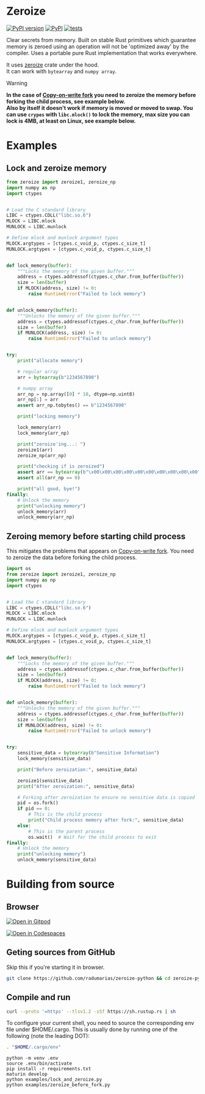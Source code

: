 # Zeroize

[![PyPI version](https://badge.fury.io/py/zeroize.svg)](https://badge.fury.io/py/zeroize)
[![PyPI](https://github.com/radumarias/zeroize-python/actions/workflows/PyPI.yml/badge.svg)](https://github.com/radumarias/zeroize-python/actions/workflows/PyPI.yml)
[![tests](https://github.com/radumarias/zeroize-python/actions/workflows/tests.yml/badge.svg)](https://github.com/radumarias/zeroize-python/actions/workflows/tests.yml)  

Clear secrets from memory. Built on stable Rust primitives which guarantee memory is zeroed using an operation will not be 'optimized away' by the compiler.
Uses a portable pure Rust implementation that works everywhere.

It uses [zeroize](https://crates.io/crates/zeroize) crate under the hood.  
It can work with `bytearray` and `numpy array`.

> [!WARNING]
> **In the case of [Copy-on-write fork](https://en.wikipedia.org/wiki/Copy-on-write) you need to zeroize the memory before forking the child process, see example below.  
> Also by itself it doesn't work if memory is moved or moved to swap. You can use `crypes` with `libc.mlock()` to lock the memory, max size you can lock is 4MB, at least on Linux, see example below.**

# Examples

## Lock and zeroize memory

```python
from zeroize import zeroize1, zeroize_np
import numpy as np
import ctypes


# Load the C standard library
LIBC = ctypes.CDLL("libc.so.6")
MLOCK = LIBC.mlock
MUNLOCK = LIBC.munlock

# Define mlock and munlock argument types
MLOCK.argtypes = [ctypes.c_void_p, ctypes.c_size_t]
MUNLOCK.argtypes = [ctypes.c_void_p, ctypes.c_size_t]


def lock_memory(buffer):
    """Locks the memory of the given buffer."""
    address = ctypes.addressof(ctypes.c_char.from_buffer(buffer))
    size = len(buffer)
    if MLOCK(address, size) != 0:
        raise RuntimeError("Failed to lock memory")


def unlock_memory(buffer):
    """Unlocks the memory of the given buffer."""
    address = ctypes.addressof(ctypes.c_char.from_buffer(buffer))
    size = len(buffer)
    if MUNLOCK(address, size) != 0:
        raise RuntimeError("Failed to unlock memory")


try:
    print("allocate memory")

    # regular array
    arr = bytearray(b"1234567890")

    # numpy array
    arr_np = np.array([0] * 10, dtype=np.uint8)
    arr_np[:] = arr
    assert arr_np.tobytes() == b"1234567890"

    print("locking memory")

    lock_memory(arr)
    lock_memory(arr_np)

    print("zeroize'ing...: ")
    zeroize1(arr)
    zeroize_np(arr_np)

    print("checking if is zeroized")
    assert arr == bytearray(b"\x00\x00\x00\x00\x00\x00\x00\x00\x00\x00")
    assert all(arr_np == 0)

    print("all good, bye!")
finally:
    # Unlock the memory
    print("unlocking memory")
    unlock_memory(arr)
    unlock_memory(arr_np)
```

## Zeroing memory before starting child process

This mitigates the problems that appears on [Copy-on-write fork](https://en.wikipedia.org/wiki/Copy-on-write). You need to zeroize the data before forking the child process.
```python
import os
from zeroize import zeroize1, zeroize_np
import numpy as np
import ctypes


# Load the C standard library
LIBC = ctypes.CDLL("libc.so.6")
MLOCK = LIBC.mlock
MUNLOCK = LIBC.munlock

# Define mlock and munlock argument types
MLOCK.argtypes = [ctypes.c_void_p, ctypes.c_size_t]
MUNLOCK.argtypes = [ctypes.c_void_p, ctypes.c_size_t]


def lock_memory(buffer):
    """Locks the memory of the given buffer."""
    address = ctypes.addressof(ctypes.c_char.from_buffer(buffer))
    size = len(buffer)
    if MLOCK(address, size) != 0:
        raise RuntimeError("Failed to lock memory")


def unlock_memory(buffer):
    """Unlocks the memory of the given buffer."""
    address = ctypes.addressof(ctypes.c_char.from_buffer(buffer))
    size = len(buffer)
    if MUNLOCK(address, size) != 0:
        raise RuntimeError("Failed to unlock memory")


try:
    sensitive_data = bytearray(b"Sensitive Information")
    lock_memory(sensitive_data)

    print("Before zeroization:", sensitive_data)

    zeroize1(sensitive_data)
    print("After zeroization:", sensitive_data)

    # Forking after zeroization to ensure no sensitive data is copied
    pid = os.fork()
    if pid == 0:
        # This is the child process
        print("Child process memory after fork:", sensitive_data)
    else:
        # This is the parent process
        os.wait()  # Wait for the child process to exit
finally:
    # Unlock the memory
    print("unlocking memory")
    unlock_memory(sensitive_data)
```

# Building from source

## Browser

[![Open in Gitpod](https://gitpod.io/button/open-in-gitpod.svg)](https://gitpod.io/#https://github.com/radumarias/zeroize-python)

[![Open in Codespaces](https://github.com/codespaces/badge.svg)](https://github.com/codespaces/new/?repo=radumarias%2Fzeroize-python&ref=main)

## Geting sources from GitHub
Skip this if you're starting it in browser.

```bash
git clone https://github.com/radumarias/zeroize-python && cd zeroize-python
```

## Compile and run

```bash
curl --proto '=https' --tlsv1.2 -sSf https://sh.rustup.rs | sh
```
To configure your current shell, you need to source
the corresponding env file under $HOME/.cargo.
This is usually done by running one of the following (note the leading DOT):
```bash
. "$HOME/.cargo/env"
```
```
python -m venv .env
source .env/bin/activate
pip install -r requirements.txt
maturin develop
python examples/lock_and_zeroize.py
python examples/zeroize_before_fork.py
```
